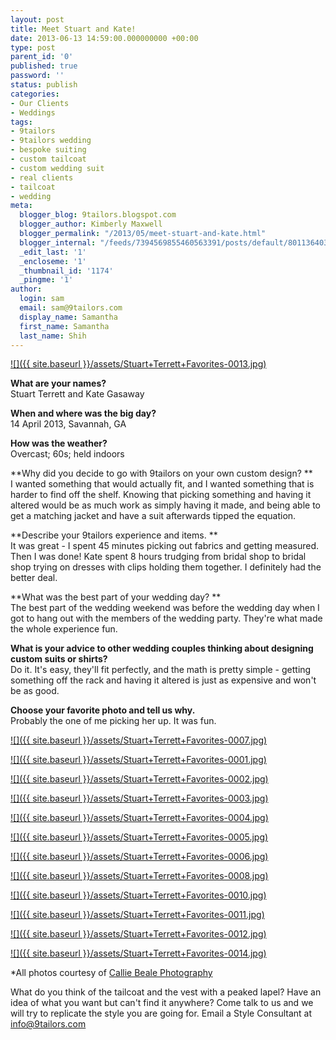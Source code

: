 ```yaml
---
layout: post
title: Meet Stuart and Kate!
date: 2013-06-13 14:59:00.000000000 +00:00
type: post
parent_id: '0'
published: true
password: ''
status: publish
categories:
- Our Clients
- Weddings
tags:
- 9tailors
- 9tailors wedding
- bespoke suiting
- custom tailcoat
- custom wedding suit
- real clients
- tailcoat
- wedding
meta:
  blogger_blog: 9tailors.blogspot.com
  blogger_author: Kimberly Maxwell
  blogger_permalink: "/2013/05/meet-stuart-and-kate.html"
  blogger_internal: "/feeds/7394569855460563391/posts/default/8011364037526903392"
  _edit_last: '1'
  _encloseme: '1'
  _thumbnail_id: '1174'
  _pingme: '1'
author:
  login: sam
  email: sam@9tailors.com
  display_name: Samantha
  first_name: Samantha
  last_name: Shih
---
```

[![]({{ site.baseurl }}/assets/Stuart+Terrett+Favorites-0013.jpg)](http://3.bp.blogspot.com/-UeYikjII2HE/UYvbwgWhzYI/AAAAAAAAC6o/2YF601w9Kjk/s1600/Stuart+Terrett+Favorites-0013.jpg)

**What are your names?**   
Stuart Terrett and Kate Gasaway   
  
**When and where was the big day?**   
14 April 2013, Savannah, GA   
  
**How was the weather?**  
Overcast; 60s; held indoors   
  
**Why did you decide to go with 9tailors on your own custom design? **  
I wanted something that would actually fit, and I wanted something that is harder to find off the shelf. Knowing that picking something and having it altered would be as much work as simply having it made, and being able to get a matching jacket and have a suit afterwards tipped the equation.   
  
**Describe your 9tailors experience and items. **  
It was great - I spent 45 minutes picking out fabrics and getting measured. Then I was done! Kate spent 8 hours trudging from bridal shop to bridal shop trying on dresses with clips holding them together. I definitely had the better deal.   
  
**What was the best part of your wedding day? **  
The best part of the wedding weekend was before the wedding day when I got to hang out with the members of the wedding party. They're what made the whole experience fun.   
  
**What is your advice to other wedding couples thinking about designing custom suits or shirts?**   
Do it. It's easy, they'll fit perfectly, and the math is pretty simple - getting something off the rack and having it altered is just as expensive and won't be as good.   
  
**Choose your favorite photo and tell us why.**  
Probably the one of me picking her up. It was fun.  
  

[![]({{ site.baseurl }}/assets/Stuart+Terrett+Favorites-0007.jpg)](http://1.bp.blogspot.com/-DIBxa2LzK6g/UYv-eOTh65I/AAAAAAAAC7s/bWvmRMT7ce4/s1600/Stuart+Terrett+Favorites-0007.jpg)

[![]({{ site.baseurl }}/assets/Stuart+Terrett+Favorites-0001.jpg)](http://2.bp.blogspot.com/-qtLUYPc0MnM/UYv-C7cLWAI/AAAAAAAAC7A/vzJoLGyAq2g/s1600/Stuart+Terrett+Favorites-0001.jpg)

[![]({{ site.baseurl }}/assets/Stuart+Terrett+Favorites-0002.jpg)](http://3.bp.blogspot.com/-NXzQJrdRiKE/UYv-Jj6OLUI/AAAAAAAAC7I/58swENOUBRA/s1600/Stuart+Terrett+Favorites-0002.jpg)

[![]({{ site.baseurl }}/assets/Stuart+Terrett+Favorites-0003.jpg)](http://3.bp.blogspot.com/-wEOk24mVmMM/UYv-QRW_oRI/AAAAAAAAC7Q/xQWJzcyzhkM/s1600/Stuart+Terrett+Favorites-0003.jpg)

[![]({{ site.baseurl }}/assets/Stuart+Terrett+Favorites-0004.jpg)](http://1.bp.blogspot.com/-ukU-JZt0wbw/UYv-SfkOyqI/AAAAAAAAC7Y/9yoPPHX7Oao/s1600/Stuart+Terrett+Favorites-0004.jpg)

[![]({{ site.baseurl }}/assets/Stuart+Terrett+Favorites-0005.jpg)](http://2.bp.blogspot.com/-MuWM9qgpOXA/UYv-Vf4lCBI/AAAAAAAAC7g/UfrUDsqfXrQ/s1600/Stuart+Terrett+Favorites-0005.jpg)

[![]({{ site.baseurl }}/assets/Stuart+Terrett+Favorites-0006.jpg)](http://1.bp.blogspot.com/-eVUZh5NsuYU/UYv-dttWD5I/AAAAAAAAC7o/qdp59QKLS9o/s1600/Stuart+Terrett+Favorites-0006.jpg)

[![]({{ site.baseurl }}/assets/Stuart+Terrett+Favorites-0008.jpg)](http://4.bp.blogspot.com/--GaYK5CN-QM/UYv-k52DxpI/AAAAAAAAC8A/V5h6JjvPA8s/s1600/Stuart+Terrett+Favorites-0008.jpg)

[![]({{ site.baseurl }}/assets/Stuart+Terrett+Favorites-0010.jpg)](http://4.bp.blogspot.com/-L6i3PIPBWyQ/UYv-lL3NI8I/AAAAAAAAC8E/oo0KJh_tWso/s1600/Stuart+Terrett+Favorites-0010.jpg)

[![]({{ site.baseurl }}/assets/Stuart+Terrett+Favorites-0011.jpg)](http://4.bp.blogspot.com/-n1tsXENTPSQ/UYv-raJKY_I/AAAAAAAAC8Q/04nnabdEg9Y/s1600/Stuart+Terrett+Favorites-0011.jpg)

[![]({{ site.baseurl }}/assets/Stuart+Terrett+Favorites-0012.jpg)](http://4.bp.blogspot.com/-7mwtHSZxeLQ/UYv-sxmInXI/AAAAAAAAC8Y/wf_kXMRXRck/s1600/Stuart+Terrett+Favorites-0012.jpg)

[![]({{ site.baseurl }}/assets/Stuart+Terrett+Favorites-0014.jpg)](http://4.bp.blogspot.com/-UfHDaBJTqFE/UYv-xoXCt6I/AAAAAAAAC8o/QGF-rfcAvRs/s1600/Stuart+Terrett+Favorites-0014.jpg)

  
  
*All photos courtesy of [Callie Beale Photography](http://calliebealephotography.com/)  
  
What do you think of the tailcoat and the vest with a peaked lapel? Have an idea of what you want but can't find it anywhere? Come talk to us and we will try to replicate the style you are going for. Email a Style Consultant at [info@9tailors.com](mailto:info@9tailors.com)